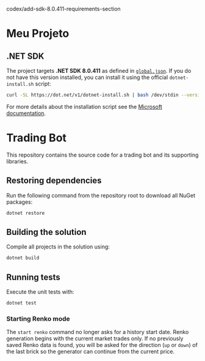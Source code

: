 codex/add-sdk-8.0.411-requirements-section
# Meu Projeto

## .NET SDK

The project targets **.NET SDK 8.0.411** as defined in
[`global.json`](./global.json). If you do not have this version installed, you
can install it using the official `dotnet-install.sh` script:

```bash
curl -SL https://dot.net/v1/dotnet-install.sh | bash /dev/stdin --version 8.0.411
```

For more details about the installation script see the
[Microsoft documentation](https://learn.microsoft.com/dotnet/core/tools/dotnet-install-script).

# Trading Bot

This repository contains the source code for a trading bot and its supporting libraries.


## Restoring dependencies

Run the following command from the repository root to download all NuGet packages:

```bash
dotnet restore
```

## Building the solution

Compile all projects in the solution using:

```bash
dotnet build
```

## Running tests

Execute the unit tests with:

```bash
dotnet test
```


### Starting Renko mode

The `start renko` command no longer asks for a history start date. Renko generation begins with the
current market trades only. If no previously saved Renko data is found, you will be asked for the
direction (`up` or `down`) of the last brick so the generator can continue from the current price.
